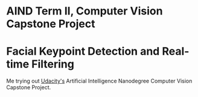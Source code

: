 <h1>AIND Term II, Computer Vision Capstone Project</h1>

<h1>Facial Keypoint Detection and Real-time Filtering</h1>

Me trying out [Udacity's](https://www.udacity.com/) Artificial Intelligence Nanodegree Computer Vision Capstone Project.
